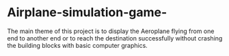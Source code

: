# Airplane-simulation-game-
The main theme of this project is to display the Aeroplane flying from one end to another end or to reach the
destination successfully without crashing the building blocks with basic computer graphics.
